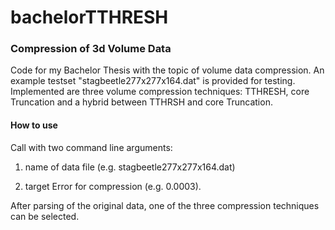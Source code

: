 # bachelorTTHRESH
### Compression of 3d Volume Data
Code for my Bachelor Thesis with the topic of volume data compression.
An example testset "stagbeetle277x277x164.dat" is provided for testing.
Implemented are three volume compression techniques: TTHRESH, core Truncation and a hybrid between TTHRSH and core Truncation.

#### How to use

Call with two command line arguments: 


1) name of data file (e.g. stagbeetle277x277x164.dat) 

2) target Error for compression (e.g. 0.0003).
                                      
After parsing of the original data, one of the three compression techniques can be selected.
